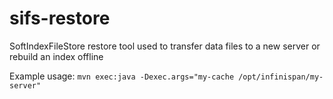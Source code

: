 # sifs-restore
SoftIndexFileStore restore tool used to transfer data files to a new server or rebuild an index offline

Example usage: `mvn exec:java -Dexec.args="my-cache /opt/infinispan/my-server"`
